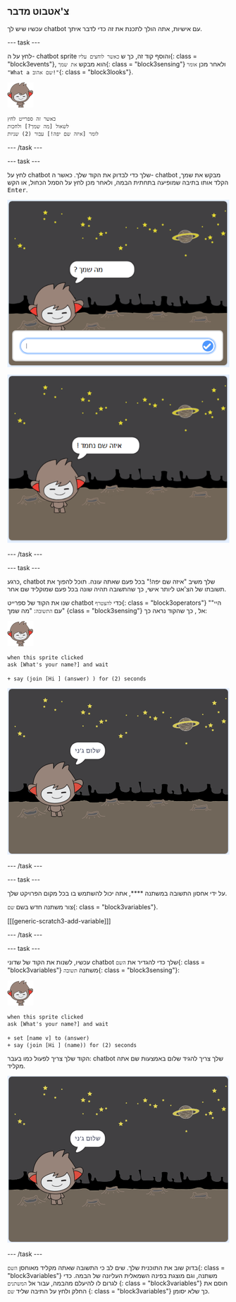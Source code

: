 ## צ'אטבוט מדבר

עכשיו שיש לך chatbot עם אישיות, אתה הולך לתכנת את זה כדי לדבר איתך.

\--- task \---

לחץ על ה- chatbot sprite והוסף קוד זה, כך ש `כאשר לוחצים עליו`{: class = "block3events"}, הוא מבקש `את שמך`{: class = "block3sensing"} ולאחר מכן `אומר "What a שם אהוב!"`{: class = "block3looks"}.

![דמות ננו](images/nano-sprite.png)

```blocks3
כאשר זה ספרייט לחץ
לשאול [מה שמך?] ולחכות
לומר [איזה שם יפה!] עבור (2) שניות
```

\--- /task \---

\--- task \---

לחץ על chatbot שלך כדי לבדוק את הקוד שלך. כאשר ה- chatbot מבקש את שמך, הקלד אותו בתיבה שמופיעה בתחתית הבמה, ולאחר מכן לחץ על הסמל הכחול, או הקש <kbd>Enter</kbd>.

![בדיקת תגובת הצ'אטבוט](images/chatbot-ask-test1.png)

![בדיקת תגובת הצ'אטבוט](images/chatbot-ask-test2.png)

\--- /task \---

\--- task \---

כרגע, chatbot שלך משיב "איזה שם יפה!" בכל פעם שאתה עונה. תוכל להפוך את תשובתו של הצ'אט ליותר אישי, כך שהתשובה תהיה שונה בכל פעם שמוקליד שם אחר.

שנו את הקוד של ספרייט chatbot כדי `להצטרף`{: class = "block3operators"} "היי" עם `התשובה`: "מה שמך" {class = "block3sensing"} אל , כך שהקוד נראה כך:

![ננו ספרייט](images/nano-sprite.png)

```blocks3
when this sprite clicked
ask [What's your name?] and wait

+ say (join [Hi ] (answer) ) for (2) seconds
```

![בדיקת תשובה מותאמת אישית](images/chatbot-answer-test.png)

\--- /task \---

\--- task \---

על ידי אחסון התשובה במשתנה ****, אתה יכול להשתמש בו בכל מקום הפרויקט שלך.

צור משתנה חדש בשם `שם`{: class = "block3variables"}.

[[[generic-scratch3-add-variable]]]

\--- /task \---

\--- task \---

עכשיו, לשנות את הקוד של שדוני chatbot שלך כדי להגדיר את `השם`{: class = "block3variables"} משתנה `תשובה`{: class = "block3sensing"}:

![ננו ספרייט](images/nano-sprite.png)

```blocks3
when this sprite clicked
ask [What's your name?] and wait

+ set [name v] to (answer)
+ say (join [Hi ] (name)) for (2) seconds
```

הקוד שלך צריך לפעול כמו בעבר: chatbot שלך צריך להגיד שלום באמצעות שם אתה מקליד.

![בדיקת תשובה מותאמת אישית](images/chatbot-answer-test.png)

\--- /task \---

בדוק שוב את התוכנית שלך. שים לב כי התשובה שאתה מקליד מאוחסן `השם`{: class = "block3variables"} משתנה, וגם מוצגת בפינה השמאלית העליונה של הבמה. כדי לגרום לו להיעלם מהבמה, עבור אל ` המשתנים ` {: class = "block3variables"} חוסם את החלק ולחץ על התיבה שליד ` שם ` {: class = "block3variables"} כך שלא יסומן.